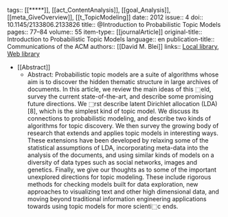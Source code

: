 tags:: [[*****]], [[act_ContentAnalysis]], [[goal_Analysis]], [[meta_GiveOverview]], [[t_TopicModeling]]
date:: 2012
issue:: 4
doi:: 10.1145/2133806.2133826
title:: @Introduction to Probabilistic Topic Models
pages:: 77–84
volume:: 55
item-type:: [[journalArticle]]
original-title:: Introduction to Probabilistic Topic Models
language:: en
publication-title:: Communications of the ACM
authors:: [[David M. Blei]]
links:: [Local library](zotero://select/groups/2386895/items/6925L632), [Web library](https://www.zotero.org/groups/2386895/items/6925L632)

- [[Abstract]]
	- Abstract: Probabilistic topic models are a suite of algorithms whose aim is to discover the hidden thematic structure in large archives of documents. In this article, we review the main ideas of this ⬚eld, survey the current state-of-the-art, and describe some promising future directions. We ⬚rst describe latent Dirichlet allocation (LDA) [8], which is the simplest kind of topic model. We discuss its connections to probabilistic modeling,
	  and describe two kinds of algorithms for topic discovery. We then survey the growing
	  body of research that extends and applies topic models in interesting ways. These
	  extensions have been developed by relaxing some of the statistical assumptions of LDA,
	  incorporating meta-data into the analysis of the documents, and using similar kinds
	  of models on a diversity of data types such as social networks, images and genetics.
	  Finally, we give our thoughts as to some of the important unexplored directions for
	  topic modeling. These include rigorous methods for checking models built for data
	  exploration, new approaches to visualizing text and other high dimensional data, and
	  moving beyond traditional information engineering applications towards using topic models for more scienti⬚c ends.